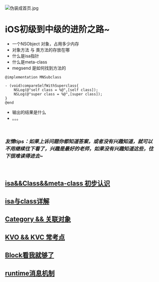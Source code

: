 ![伪装成首页.jpg](https://upload-images.jianshu.io/upload_images/4563271-78c96d2cb4ee43c7.jpg?imageMogr2/auto-orient/strip%7CimageView2/2/w/1240)

# iOS初级到中级的进阶之路~

- 一个NSObject 对象，占用多少内存
- 对象方法 与 类方法的存放在哪
- 什么是isa指针
- 什么是meta-class
- megsend 是如何找到方法的

```
@implementation MNSubclass

- (void)compareSelfWithSuperclass{
    NSLog(@"self class = %@",[self class]);
    NSLog(@"super class = %@",[super class]);
}
@end
```
- 输出的结果是什么
- 。。。

<br>

### *友情tips：如果上诉问题你都知道答案，或者没有兴趣知道，就可以不用继续往下看了，兴趣是最好的老师，如果没有兴趣知道这些，往下很难读得进去~*

<br>

## [isa&&Class&&meta-class 初步认识](https://minilv.github.io/2018/07/01/ias-class-metaClass)

## [isa与class详解](https://minilv.github.io/2019/03/18/isa%E8%AF%A6%E8%A7%A3-&&-class%E5%86%85%E9%83%A8%E7%BB%93%E6%9E%84/)

## [Category && 关联对象](https://minilv.github.io/2019/02/27/category/)

## [KVO && KVC 常考点](https://minilv.github.io/2018/03/27/KVO&KVC/)

## [Block看我就够了](https://minilv.github.io/2019/02/27/BlockFile/)

## [runtime消息机制](https://minilv.github.io/2019/03/17/Runtime-%E6%B6%88%E6%81%AF%E6%9C%BA%E5%88%B6%E5%9C%9F%E5%91%B3%E8%AE%B2%E8%A7%A3/)
